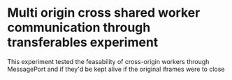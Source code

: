 # Multi origin cross shared worker communication through transferables experiment

This experiment tested the feasability of cross-origin workers through MessagePort and if they'd be kept alive if the original iframes were to close
